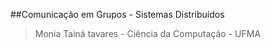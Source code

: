 ##Comunicação em Grupos - Sistemas Distribuídos
>Monia Tainá tavares - Ciência da Computação - UFMA

